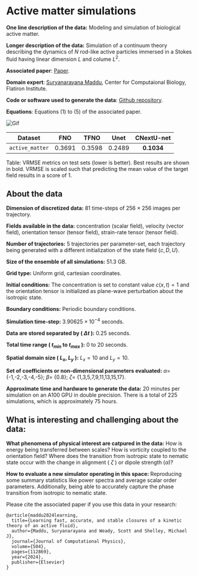 # Active matter simulations

**One line description of the data:**  Modeling and simulation of biological active matter.

**Longer description of the data:** Simulation of a continuum theory describing the dynamics of $N$ rod-like active particles immersed in a Stokes fluid having linear dimension $L$ and colume $L^2$.

**Associated paper**: [Paper](https://arxiv.org/abs/2308.06675).

**Domain expert**: [Suryanarayana Maddu](https://sbalzarini-lab.org/?q=alumni/surya), Center for Computaional Biology, Flatiron Institute.

**Code or software used to generate the data**: [Github repository](https://github.com/SuryanarayanaMK/Learning_closures/tree/master).

**Equations**: Equations (1) to (5) of the associated paper.


![Gif](https://users.flatironinstitute.org/~polymathic/data/the_well/datasets/active_matter/gif/concentration_notnormalized.gif)

| Dataset    | FNO | TFNO  | Unet | CNextU-net
|:-:|:-:|:-:|:-:|:-:|
| `active_matter`  | 0.3691  | 0.3598 |0.2489|$\mathbf{0.1034}$|

Table: VRMSE metrics on test sets (lower is better). Best results are shown in bold. VRMSE is scaled such that predicting the mean value of the target field results in a score of 1.





## About the data

**Dimension of discretized data:** 81 time-steps of 256 $\times$ 256 images per trajectory.

**Fields available in the data:** concentration (scalar field),
velocity (vector field), orientation tensor (tensor field), strain-rate tensor (tensor field).


**Number of trajectories:** $5$ trajectories per parameter-set, each trajectory being generated with a different initialization of the state field {$c,D,U$}.

**Size of the ensemble of all simulations:** 51.3 GB.

**Grid type:** Uniform grid, cartesian coordinates.

**Initial conditions:** The concentration is set to constant value $c(x,t)=1$ and the orientation tensor is initialized as plane-wave perturbation about the isotropic state.

**Boundary conditions:** Periodic boundary conditions.

**Simulation time-step:** $3.90625\times 10^{-4}$ seconds.

**Data are stored separated by ( $\Delta t$ ):** 0.25 seconds.

**Total time range ( $t_{min}$ to $t_{max}$ ):** $0$ to $20$ seconds.

**Spatial domain size ( $L_x$, $L_y$ ):** $L_x=10$ and $L_y=10$.

**Set of coefficients or non-dimensional parameters evaluated:** $\alpha =$ {-1,-2,-3,-4,-5}; $\beta  =$ {0.8};
$\zeta =$ {1,3,5,7,9,11,13,15,17}.

**Approximate time and hardware to generate the data:** 20 minutes per simulation on an A100 GPU in double precision. There is a total of 225 simulations, which is approximately 75 hours.

## What is interesting and challenging about the data:

**What phenomena of physical interest are catpured in the data:** How is energy being transferred between scales? How is vorticity coupled to the orientation field? Where does the transition from isotropic state to nematic state occur with the change in alignment ( $\zeta$ ) or dipole strength ($\alpha$)?


**How to evaluate a new simulator operating in this space:** Reproducing some summary statistics like power spectra and average scalar order parameters. Additionally, being able to accurately capture the phase transition from isotropic to nematic state.

Please cite the associated paper if you use this data in your research:
```
@article{maddu2024learning,
  title={Learning fast, accurate, and stable closures of a kinetic theory of an active fluid},
  author={Maddu, Suryanarayana and Weady, Scott and Shelley, Michael J},
  journal={Journal of Computational Physics},
  volume={504},
  pages={112869},
  year={2024},
  publisher={Elsevier}
}
```
